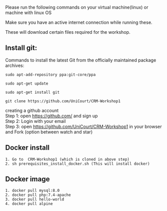 Please run the following commands on your virtual machine(linux) or machine with linux OS

Make sure you have an active internet connection while running these.

These will download certain files required for the workshop.


## Install git:
Commands to install the latest Git from the officially maintained package archives:

    sudo apt-add-repository ppa:git-core/ppa

    sudo apt-get update

    sudo apt-get install git
    
    git clone https://github.com/UniCourt/CRM-Workshop1
    
creating a github account 
<br>Step 1: open  https://github.com/ and sign up
<br>Step 2: Login with your email
<br> Step 3: open https://github.com/UniCourt/CRM-Workshop1 in your browser and Fork (option between watch and star) 

## Docker install 
    1. Go to  CRM-Workshop1 (which is cloned in above step)
    2. sh prerequisites_install_docker.sh (This will install docker)


## Docker image 
    1. docker pull mysql:8.0
    2. docker pull php:7.4-apache
    3. docker pull hello-world
    4. docker pull alpine

